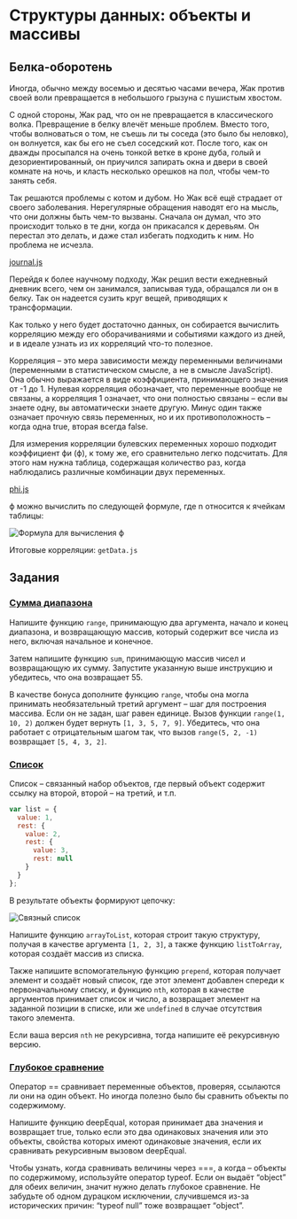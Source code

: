 # Структуры данных: объекты и массивы

## Белка-оборотень

Иногда, обычно между восемью и десятью часами вечера, Жак против своей воли превращается в небольшого грызуна с пушистым хвостом.

С одной стороны, Жак рад, что он не превращается в классического волка. Превращение в белку влечёт меньше проблем. Вместо того, чтобы волноваться о том, не съешь ли ты соседа (это было бы неловко), он волнуется, как бы его не съел соседский кот. После того, как он дважды просыпался на очень тонкой ветке в кроне дуба, голый и дезориентированный, он приучился запирать окна и двери в своей комнате на ночь, и класть несколько орешков на пол, чтобы чем-то занять себя.

Так решаются проблемы с котом и дубом. Но Жак всё ещё страдает от своего заболевания. Нерегулярные обращения наводят его на мысль, что они должны быть чем-то вызваны. Сначала он думал, что это происходит только в те дни, когда он прикасался к деревьям. Он перестал это делать, и даже стал избегать подходить к ним. Но проблема не исчезла.

[journal.js](./journal.js)

Перейдя к более научному подходу, Жак решил вести ежедневный дневник всего, чем он занимался, записывая туда, обращался ли он в белку. Так он надеется сузить круг вещей, приводящих к трансформации.

Как только у него будет достаточно данных, он собирается вычислить корреляцию между его оборачиваниями и событиями каждого из дней, и в идеале узнать из их корреляций что-то полезное.

Корреляция – это мера зависимости между переменными величинами (переменными в статистическом смысле, а не в смысле JavaScript). Она обычно выражается в виде коэффициента, принимающего значения от -1 до 1. Нулевая корреляция обозначает, что переменные вообще не связаны, а корреляция 1 означает, что они полностью связаны – если вы знаете одну, вы автоматически знаете другую. Минус один также означает прочную связь переменных, но и их противоположность – когда одна true, вторая всегда false.

Для измерения корреляции булевских переменных хорошо подходит коэффициент фи (ϕ), к тому же, его сравнительно легко подсчитать. Для этого нам нужна таблица, содержащая количество раз, когда наблюдались различные комбинации двух переменных. 

[phi.js](./phi.js)

ϕ можно вычислить по следующей формуле, где n относится к ячейкам таблицы:

![Формула для вычисления ϕ](https://karmazzin.gitbooks.io/eloquentjavascript_ru/content/img/3-5.png "Формула для вычисления ϕ")

Итоговые корреляции: ```getData.js```

## Задания

### [Сумма диапазона](./range.js)

Напишите функцию ```range```, принимающую два аргумента, начало и конец диапазона, и возвращающую массив, который содержит все числа из него, включая начальное и конечное.

Затем напишите функцию ```sum```, принимающую массив чисел и возвращающую их сумму. Запустите указанную выше инструкцию и убедитесь, что она возвращает 55.

В качестве бонуса дополните функцию ```range```, чтобы она могла принимать необязательный третий аргумент – шаг для построения массива. Если он не задан, шаг равен единице. Вызов функции ```range(1, 10, 2)``` должен будет вернуть ```[1, 3, 5, 7, 9]```. Убедитесь, что она работает с отрицательным шагом так, что вызов ```range(5, 2, -1)``` возвращает ```[5, 4, 3, 2]```.

### [Список](./list.js)

Список – связанный набор объектов, где первый объект содержит ссылку на второй, второй – на третий, и т.п.

```js
var list = {
  value: 1,
  rest: {
    value: 2,
    rest: {
      value: 3,
      rest: null
    }
  }
};
```

В результате объекты формируют цепочку:

![Связный список](https://habrastorage.org/files/dfa/808/2d2/dfa8082d24df4c59b594d5cf164119c2.png "Связный список")

Напишите функцию ```arrayToList```, которая строит такую структуру, получая в качестве аргумента ```[1, 2, 3]```, а также функцию ```listToArray```, которая создаёт массив из списка. 

Также напишите вспомогательную функцию ```prepend```, которая получает элемент и создаёт новый список, где этот элемент добавлен спереди к первоначальному списку, и функцию ```nth```, которая в качестве аргументов принимает список и число, а возвращает элемент на заданной позиции в списке, или же ```undefined``` в случае отсутствия такого элемента.

Если ваша версия ```nth``` не рекурсивна, тогда напишите её рекурсивную версию.

### [Глубокое сравнение](./deepEqual.js)

Оператор == сравнивает переменные объектов, проверяя, ссылаются ли они на один объект. Но иногда полезно было бы сравнить объекты по содержимому.

Напишите функцию deepEqual, которая принимает два значения и возвращает true, только если это два одинаковых значения или это объекты, свойства которых имеют одинаковые значения, если их сравнивать рекурсивным вызовом deepEqual.

Чтобы узнать, когда сравнивать величины через ===, а когда – объекты по содержимому, используйте оператор typeof. Если он выдаёт “object” для обеих величин, значит нужно делать глубокое сравнение. Не забудьте об одном дурацком исключении, случившемся из-за исторических причин: “typeof null” тоже возвращает “object”.